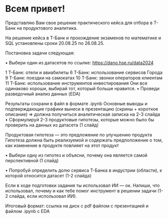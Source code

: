# Всем привет! 
Представляю Вам свое решение практического кейса для отбора в Т-Банк на продуктового аналитика.

На решение кейса в Т-Банк и прохождение экзаменов по математике и SQL установлены сроки 20.08.25 по 26.08.25.

Постановка задачи следующая:

• Выбери один из датасетов по ссылке: https://dano.hse.ru/data2024

1 Т-Банк: отели и авиабилеты
6 Т-Банк: использование сервисов Города
9 Т-Банк: поездки на самокатах
10 Т-Банк: звонки операторов клиентам
11 Т-Банк: использование инструментов инвестирования
Они все одинаково хороши, выбирай тот, который больше нравится.
• Проведи разведочный анализ данных (EDA)

Результаты сохрани в файл в формате .ipynb
Основные выводы и подтверждающие графики вынеси в презентацию (скрины + короткое описание) => должна получиться аналитическая записка на 2-3 слайда
• Сформулируй 2-3 продуктовые гипотезы, которые можно было бы проверить на данных из датасета (1 слайд)

Продуктовая гипотеза — это предложение по улучшению продукта
Гипотеза должна быть реализуемой и содержать предположение о том, как изменение в продукте повлияет на этот продукт

• Выбери одну из гипотез и объясни, почему она является самой перспективной (1 слайд)

• Попробуй определить долю сервиса Т-Банка в индустрии (области), к которой относится датасет (1-2 слайда)

Если в ходе подготовки задания ты использовал ИИ — ок. Напиши, что использовал, почему и как тебе помог инструмент в решении задачи (1-2 слайда, если использовал ИИ).

Итоговый формат:
ссылка на диск с pdf файлом с презентацией и файлом .ipynb с EDA
